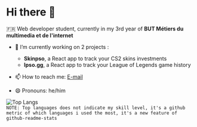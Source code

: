 # Hi there 👋  
  
🇫🇷 Web developer student, currently in my 3rd year of **BUT Métiers du multimedia et de l'internet**  
  
- 🔭 I’m currently working on 2 projects :
    - **Skinpso**, a React app to track your CS2 skins investments  
    - **Ipso.gg**, a React app to track your League of Legends game history  
  
- 📫 How to reach me: [E-mail](mailto:felix.scherer@etu-umontpellier.fr)  
- 😄 Pronouns: he/him
  
![Top Langs](https://github-readme-stats.vercel.app/api/top-langs/?username=felschrr&layout=compact&theme=dracula)  
`NOTE: Top languages does not indicate my skill level, it's a github metric of which languages i used the most, it's a new feature of github-readme-stats`  
